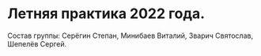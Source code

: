 # Летняя практика 2022 года.
Состав группы: Серёгин Степан, Минибаев Виталий, Зварич Святослав, Шепелёв Сергей.
